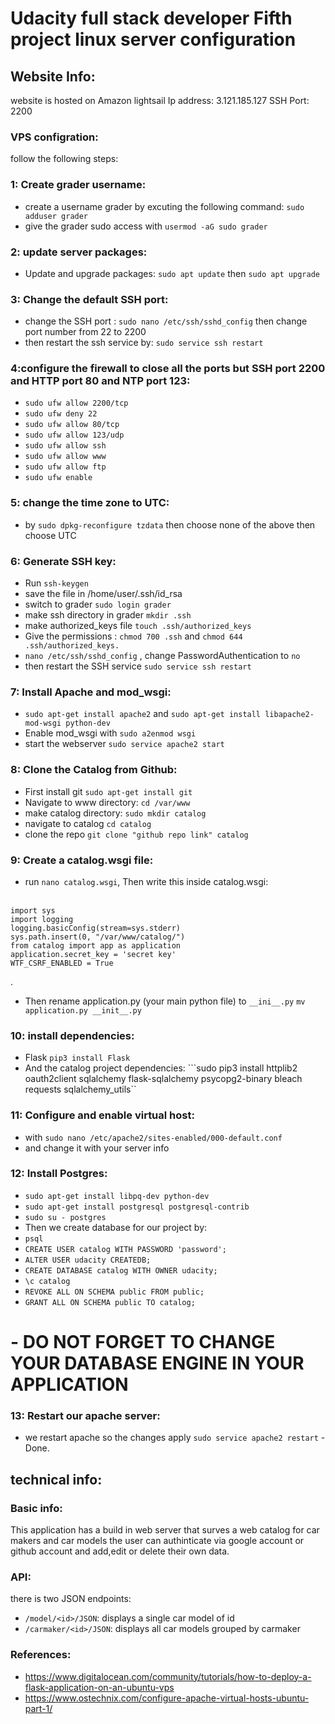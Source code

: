 # Udacity full stack developer Fifth project linux server configuration

## Website Info:
website is hosted on Amazon lightsail
Ip address: 3.121.185.127
SSH Port: 2200

### VPS configration:
follow the following steps: 

### 1: Create grader username:
- create a username grader by excuting the following command: ```sudo adduser grader```
- give the grader sudo access with ```usermod -aG sudo grader```

### 2: update server packages:
- Update and upgrade packages: ```sudo apt update``` then ```sudo apt upgrade``` 

### 3: Change the default SSH port:
- change the SSH port : ```sudo nano /etc/ssh/sshd_config``` then change port number from 22 to 2200
- then restart the ssh service by: ```sudo service ssh restart```

### 4:configure the firewall to close all the ports but SSH port 2200 and HTTP port 80 and NTP port 123:

- ```sudo ufw allow 2200/tcp```<br />
- ```sudo ufw deny 22```<br />
- ```sudo ufw allow 80/tcp```<br />
- ```sudo ufw allow 123/udp```<br />
- ```sudo ufw allow ssh```<br />
- ```sudo ufw allow www ```<br />
- ```sudo ufw allow ftp```<br />
- ```sudo ufw enable```<br />

### 5: change the time zone to UTC:
- by ```sudo dpkg-reconfigure tzdata``` then choose none of the above then choose UTC

### 6: Generate SSH key:
- Run ```ssh-keygen```
- save the file in /home/user/.ssh/id_rsa
- switch to grader ```sudo login grader```
- make ssh directory in grader ```mkdir .ssh```
- make authorized_keys file  ```touch .ssh/authorized_keys```
- Give the permissions : ```chmod 700 .ssh``` and ```chmod 644 .ssh/authorized_keys.```<br />
- ```nano /etc/ssh/sshd_config``` , change PasswordAuthentication to ```no``` <br />
- then restart the SSH service ```sudo service ssh restart```

### 7: Install Apache and mod_wsgi:
- ```sudo apt-get install apache2``` and ```sudo apt-get install libapache2-mod-wsgi python-dev```
- Enable mod_wsgi with ```sudo a2enmod wsgi```
- start the webserver ```sudo service apache2 start```

### 8: Clone the Catalog from Github:
- First install git ```sudo apt-get install git```
- Navigate to www directory: ```cd /var/www```
- make catalog directory: ```sudo mkdir catalog```
- navigate to catalog ```cd catalog```
- clone the repo  ```git clone "github repo link" catalog```

### 9: Create a catalog.wsgi file:

- run ```nano catalog.wsgi```, Then write this inside catalog.wsgi:<br /> <br />
```
import sys
import logging
logging.basicConfig(stream=sys.stderr)
sys.path.insert(0, "/var/www/catalog/")
from catalog import app as application
application.secret_key = 'secret key'
WTF_CSRF_ENABLED = True
```
.<br />

- Then rename application.py (your main python file)  to ```__ini__.py```  ```mv application.py __init__.py```<br />

### 10: install dependencies:
- Flask ```pip3 install Flask```
- And the catalog project dependencies: ```sudo pip3 install httplib2 oauth2client sqlalchemy flask-sqlalchemy psycopg2-binary bleach requests sqlalchemy_utils``

### 11: Configure and enable virtual host:
- with ```sudo nano /etc/apache2/sites-enabled/000-default.conf```
- and change it with your server info

### 12: Install Postgres:
- ```sudo apt-get install libpq-dev python-dev```
- ```sudo apt-get install postgresql postgresql-contrib```
- ```sudo su - postgres```
- Then we create database for our project by:
- ```psql```
- ```CREATE USER catalog WITH PASSWORD 'password';```<br />
- ```ALTER USER udacity CREATEDB;```<br />
- ```CREATE DATABASE catalog WITH OWNER udacity;```<br />
- ```\c catalog```<br />
- ```REVOKE ALL ON SCHEMA public FROM public;```<br />
- ```GRANT ALL ON SCHEMA public TO catalog;```<br />
# - DO NOT FORGET TO CHANGE YOUR DATABASE ENGINE IN YOUR APPLICATION

### 13: Restart our apache server:
- we restart apache so the changes apply  ```sudo service apache2 restart```
-Done.

## technical info:
### Basic info:
This application has a build in web server that surves a web catalog for car makers and car models the user can authinticate via google account or github account and add,edit or delete their own data.

### API:
there is two JSON endpoints:
* `/model/<id>/JSON`: displays a single car model of id <id>
* `/carmaker/<id>/JSON`: displays all car models grouped by carmaker
  
  
### References:
- https://www.digitalocean.com/community/tutorials/how-to-deploy-a-flask-application-on-an-ubuntu-vps
- https://www.ostechnix.com/configure-apache-virtual-hosts-ubuntu-part-1/
